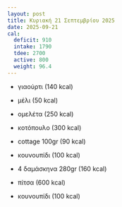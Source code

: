 ```yaml
---
layout: post
title: Κυριακή 21 Σεπτεμβρίου 2025
date: 2025-09-21
cal:
  deficit: 910
  intake: 1790
  tdee: 2700
  active: 800
  weight: 96.4
---
```


- γιαούρτι (140 kcal)
- μέλι (50 kcal)

- ομελέτα (250 kcal)

- κοτόπουλο (300 kcal)
- cottage 100gr (90 kcal)
- κουνουπίδι (100 kcal)

- 4 δαμάσκηνα 280gr (160 kcal)

- πίτσα (600 kcal)
- κουνουπίδι (100 kcal)


